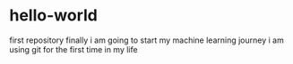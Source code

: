 # hello-world
first repository
finally i am going to start my machine learning journey
i am using  git for the first time in my life
